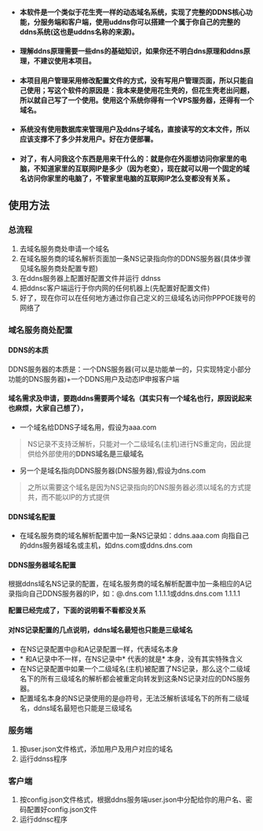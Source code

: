 + #### 本软件是一个类似于花生壳一样的动态域名系统，实现了完整的DDNS核心功能，分服务端和客户端，使用uddns你可以搭建一个属于你自己的完整的ddns系统(这也是uddns名称的来源)。
+ #### 理解ddns原理需要一些dns的基础知识，如果你还不明白dns原理和ddns原理，不建议使用本项目。
+ #### 本项目用户管理采用修改配置文件的方式，没有写用户管理页面，所以只能自己使用；写这个软件的原因是：我本来是使用花生壳的，但花生壳老出问题，所以就自己写了一个使用。使用这个系统你得有一个VPS服务器，还得有一个域名。

+ #### 系统没有使用数据库来管理用户及ddns子域名，直接读写的文本文件，所以应该支撑不了多少并发用户。好在方便部署。

+ #### 对了，有人问我这个东西是用来干什么的：就是你在外面想访问你家里的电脑，不知道家里的互联网IP是多少（因为老变），现在就可以用一个固定的域名访问你家里的电脑了，不管家里电脑的互联网IP怎么变都没有关系 。

## 使用方法
### 总流程
1. 去域名服务商处申请一个域名
2. 在域名服务商的域名解析页面加一条NS记录指向你的DDNS服务器(具体步骤见域名服务商处配置专题)
3. 在ddns服务器上配置好配置文件并运行 ddnss
4. 把ddnsc客户端运行于你内网的任何机器上(先配置好配置文件)
5. 好了，现在你可以在任何地方通过你自己定义的三级域名访问你PPPOE拨号的网络了

### 域名服务商处配置
#### DDNS的本质
DDNS服务器的本质是：一个DNS服务器(可以是功能单一的，只实现特定小部分功能的DNS服务器)+一个DDNS用户及动态IP申报客户端
#### 域名需求及申请，要跑ddns需要两个域名（其实只有一个域名也行，原因说起来也麻烦，大家自己想了），
+ 一个域名给DDNS子域名用，假设为aaa.com
>NS记录不支持泛解析，只能对一个二级域名(主机)进行NS重定向，因此提供给外部使用的**DDNS域名是三级域名**

+ 另一个是域名指向DDNS服务器(DNS服务器),假设为dns.com
>之所以需要这个域名是因为NS记录指向的DNS服务器必须以域名的方式提共，而不能以IP的方式提供

#### DDNS域名配置
+ 在域名服务商的域名解析配置中加一条NS记录如：ddns.aaa.com 向指自己的ddns服务器域名或主机，如dns.com或ddns.dns.com

#### DDNS服务器域名配置

根据ddns域名NS记录的配置，在域名服务商的域名解析配置中加一条相应的A记录指向自己DDNS服务器的IP，如：@.dns.com 1.1.1.1或ddns.dns.com 1.1.1.1

**配置已经完成了，下面的说明看不看都没关系**
#### 对NS记录配置的几点说明，ddns域名最短也只能是三级域名
+ 在NS记录配置中@和A记录配置一样，代表域名本身
+ \* 和A记录中不一样，在NS记录中\* 代表的就是\* 本身，没有其实特殊含义
+ 在NS记录配置中如果一个二级域名(主机)被配置了NS记录，那么这个二级域名下的所有三级域名的解析都会被重定向转发到这条NS记录对应的DNS服务器。
+ 配置域名本身的NS记录使用的是@符号，无法泛解析该域名下的所有二级域名，ddns域名最短也只能是三级域名

### 服务端
1. 按user.json文件格式，添加用户及用户对应的域名
2. 运行ddnss程序

### 客户端
1. 按config.json文件格式，根据ddns服务端user.json中分配给你的用户名、密码配置好config.json文件
2. 运行ddnsc程序

